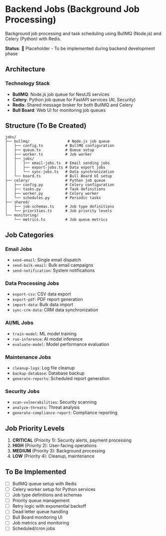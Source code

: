 # Backend Jobs (Background Job Processing)

Background job processing and task scheduling using BullMQ (Node.js) and Celery (Python) with Redis.

**Status**: 🚧 Placeholder - To be implemented during backend development phase

## Architecture

### Technology Stack
- **BullMQ**: Node.js job queue for NestJS services
- **Celery**: Python job queue for FastAPI services (AI, Security)
- **Redis**: Shared message broker for both BullMQ and Celery
- **Bull Board**: Web UI for monitoring job queues

## Structure (To Be Created)

```
jobs/
├── bullmq/                 # Node.js job queue
│   ├── config.ts          # BullMQ configuration
│   ├── queue.ts           # Queue setup
│   ├── worker.ts          # Job worker
│   ├── jobs/
│   │   ├── email-jobs.ts  # Email sending jobs
│   │   ├── export-jobs.ts # Data export jobs
│   │   └── sync-jobs.ts   # Data synchronization
│   └── board.ts           # Bull Board UI setup
├── celery/                # Python job queue
│   ├── config.py          # Celery configuration
│   ├── tasks.py           # Task definitions
│   ├── worker.py          # Celery worker
│   └── schedules.py       # Periodic tasks
├── shared/
│   ├── job-schemas.ts     # Job type definitions
│   └── priorities.ts      # Job priority levels
└── monitoring/
    └── metrics.ts         # Job queue metrics
```

## Job Categories

### Email Jobs
- `send-email`: Single email dispatch
- `send-bulk-email`: Bulk email campaigns
- `send-notification`: System notifications

### Data Processing Jobs
- `export-csv`: CSV data export
- `export-pdf`: PDF report generation
- `import-data`: Bulk data import
- `sync-crm-data`: CRM data synchronization

### AI/ML Jobs
- `train-model`: ML model training
- `run-inference`: AI model inference
- `evaluate-model`: Model performance evaluation

### Maintenance Jobs
- `cleanup-logs`: Log file cleanup
- `backup-database`: Database backup
- `generate-reports`: Scheduled report generation

### Security Jobs
- `scan-vulnerabilities`: Security scanning
- `analyze-threats`: Threat analysis
- `generate-compliance-report`: Compliance reporting

## Job Priority Levels

1. **CRITICAL** (Priority 1): Security alerts, payment processing
2. **HIGH** (Priority 2): User-facing operations
3. **MEDIUM** (Priority 3): Background processing
4. **LOW** (Priority 4): Cleanup, maintenance

## To Be Implemented

- [ ] BullMQ queue setup with Redis
- [ ] Celery worker setup for Python services
- [ ] Job type definitions and schemas
- [ ] Priority queue management
- [ ] Retry logic with exponential backoff
- [ ] Dead letter queue handling
- [ ] Bull Board monitoring UI
- [ ] Job metrics and monitoring
- [ ] Scheduled/cron jobs
